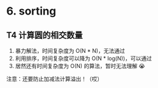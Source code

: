 # 6. sorting

## T4 计算圆的相交数量
1. 暴力解法，时间复杂度为 O(N * N)，无法通过
2. 利用排序，时间复杂度可以降为 O(N * log(N))，可以通过
3. 居然还有时间复杂度为 O(N) 的算法，暂时无法理解 😭

注意：还要防止加减法计算溢出！（哎）


